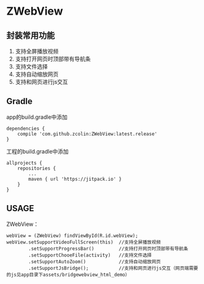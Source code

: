 # ZWebView
## 封装常用功能
1. 支持全屏播放视频
1. 支持打开网页时顶部带有导航条
1. 支持文件选择
1. 支持自动缩放网页
1. 支持和网页进行js交互


## Gradle
app的build.gradle中添加
```
dependencies {
    compile 'com.github.zcolin:ZWebView:latest.release'
}
```
工程的build.gradle中添加
```
allprojects {
	repositories {
		...
		maven { url 'https://jitpack.io' }
	}
}
```

## USAGE

ZWebView：
```
webView = (ZWebView) findViewById(R.id.webView);
webView.setSupportVideoFullScreen(this)  //支持全屏播放视频
        .setSupportProgressBar()         //支持打开网页时顶部带有导航条
        .setSupportChooeFile(activity)   //支持文件选择
        .setSupportAutoZoom()            //支持自动缩放网页
        .setSupportJsBridge();           //支持和网页进行js交互（网页端需要的js见app目录下assets/bridgewebview_html_demo）
```
